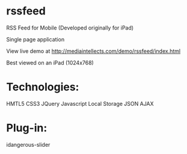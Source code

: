 rssfeed
=======

RSS Feed for Mobile (Developed originally for iPad)

Single page application

View live demo at http://mediaintellects.com/demo/rssfeed/index.html

Best viewed on an iPad (1024x768)

Technologies:
=============
HMTL5
CSS3
JQuery
Javascript
Local Storage
JSON
AJAX

Plug-in:
========
idangerous-slider
